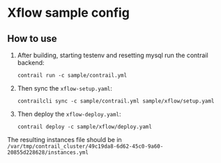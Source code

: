 # Xflow sample config

## How to use

1. After building, starting testenv and resetting mysql run the contrail backend:
   ```
   contrail run -c sample/contrail.yml
   ```
1. Then sync the `xflow-setup.yaml`:
   ```
   contrailcli sync -c sample/contrail.yml sample/xflow/setup.yaml
   ```
1. Then deploy the `xflow-deploy.yaml`:
   ```
   contrail deploy -c sample/xflow/deploy.yaml
   ```

The resulting instances file should be in ` /var/tmp/contrail_cluster/49c19da8-6d62-45c0-9a60-20855d228628/instances.yml`
